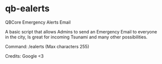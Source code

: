 # qb-ealerts
QBCore Emergency Alerts Email

A basic script that allows Admins to send an Emergency Email to everyone in the city, Is great for incoming Tsunami and many other possibilities.

Command: /ealerts (Max characters 255)

Credits: Google <3
